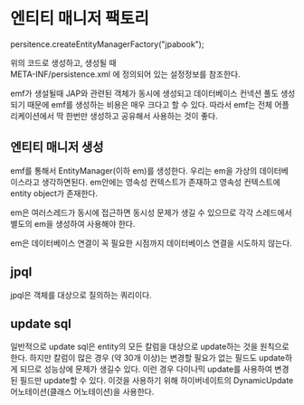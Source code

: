 # 엔티티 매니저 팩토리

persitence.createEntityManagerFactory("jpabook");

위의 코드로 생성하고, 생성될 때  
META-INF/persistence.xml 에 정의되어 있는 설정정보를 참조한다.

emf가 생설될때 JAP와 관련된 객체가 동시에 생성되고 데이터베이스 컨넥션 풀도 생성되기 때문에 emf를 생성하는 비용은 매우 크다고 할 수 있다. 따라서 emf는 전체 어플리케이션에서 딱 한번만 생성하고 공유해서 사용하는 것이 좋다.

## 엔티티 매니저 생성
emf를 통해서 EntityManager(이하 em)를 생성한다. 우리는 em을 가상의 데이터베이스라고 생각하면된다. em안에는 영속성 컨텍스트가 존재하고 영속성 컨텍스트에 entity object가 존재한다.

em은 여러스레드가 동시에 접근하면 동시성 문제가 생길 수 있으므로 각각 스레드에서 별도의 em을 생성하여 사용해야 한다.  

em은 데이터베이스 연결이 꼭 필요한 시점까지 데이터베이스 연결을 시도하지 않는다.
## jpql
jpql은 객체를 대상으로 질의하는 쿼리이다. 

## update sql
일반적으로 update sql은 entity의 모든 칼럼을 대상으로 update하는 것을 원칙으로 한다. 하지만 칼럼이 많은 경우 (약 30개 이상)는 변경할 필요가 없는 필드도 update하게 되므로 성능상에 문제가 생길수 있다. 이런 경우 다이나믹 update를 사용하여 변경된 필드만 update할 수 있다. 이것을 사용하기 위해 하이버네이트의 DynamicUpdate 어노테이션(클래스 어노테이션)을 사용한다.